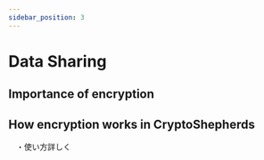```yaml
---
sidebar_position: 3
---
```


# Data Sharing

## Importance of encryption


## How encryption works in CryptoShepherds

　・使い方詳しく
